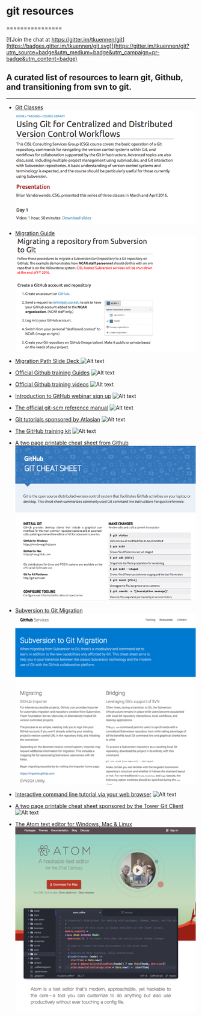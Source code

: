# git resources
================

[![Join the chat at https://gitter.im/tkuennen/git](https://badges.gitter.im/tkuennen/git.svg)](https://gitter.im/tkuennen/git?utm_source=badge&utm_medium=badge&utm_campaign=pr-badge&utm_content=badge)

## A curated list of resources to learn git, Github, and transitioning from svn to git.

--------------------------------------------------------------------------------------------------------------------------------------
- [Git Classes](https://www2.cisl.ucar.edu/user-support/training/library/using-git-centralized-and-distributed-version-control-workflows) ![Alt text](./assets/csg-classes.png)

- [Migration Guide](https://www2.cisl.ucar.edu/resources/computational-systems/yellowstone/software/migrating-repository-subversion-git) ![Alt text](./assets/migration-guide.png)

- [Migration Path Slide Deck ](https://docs.google.com/presentation/d/1HPNp9ArYegCdbhs6kevKcbQ8gHCm8uG6j3vcMtwwerw/edit#slide=id.p) ![Alt text](./assets/slide-deck.png)

- [Official Github training Guides](https://guides.github.com/) ![Alt text](./assets/guides.png)

- [Official Github training videos](https://training.github.com/resources/videos/) ![Alt text](./assets/videos.png)

- [Introduction to GitHub webinar sign up](https://training.github.com/classes/introduction/) ![Alt text](./assets/class.png)

- [The official git-scm reference manual](https://git-scm.com/doc) ![Alt text](./assets/git-scm.png)

- [Git tutorials sponsored by Atlasian](https://www.atlassian.com/git/) ![Alt text](./assets/atlassian.png)

- [The GitHub training kit](https://training.github.com/kit/) ![Alt text](./assets/training.png)

- [A two page printable cheat sheet from Github](https://training.github.com/downloads/github-git-cheat-sheet.pdf) ![Alt text](./assets/cheat-sheet.png)

- [Subversion to Git Migration](https://training.github.com/downloads/subversion-migration.html) ![Alt text](./assets/svn-git.png)

- [Interactive command line tutorial via your web browser](https://try.github.io/levels/1/challenges/1) ![Alt text](./assets/trygit.png)

- [A two page printable cheat sheet sponsored by the Tower Git Client](http://www.git-tower.com/blog/git-cheat-sheet/) ![Alt text](./assets/tower.png)

- [The Atom text editor for Windows, Mac & Linux](https://atom.io/) ![Alt text](./assets/atom.png)
